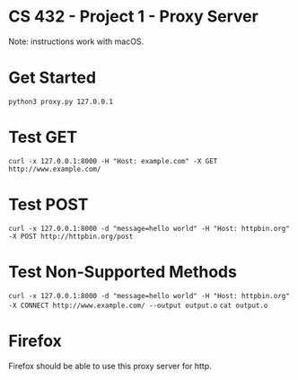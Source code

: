 # CS 432 - Project 1 - Proxy Server

Note: instructions work with macOS.

# Get Started
`python3 proxy.py 127.0.0.1`

# Test GET
`curl -x 127.0.0.1:8000 -H "Host: example.com" -X GET http://www.example.com/`

# Test POST
`curl -x 127.0.0.1:8000 -d "message=hello world" -H "Host: httpbin.org" -X POST http://httpbin.org/post`

# Test Non-Supported Methods
`curl -x 127.0.0.1:8000 -d "message=hello world" -H "Host: httpbin.org" -X CONNECT http://www.example.com/ --output output.o`
`cat output.o`

# Firefox
Firefox should be able to use this proxy server for http.
